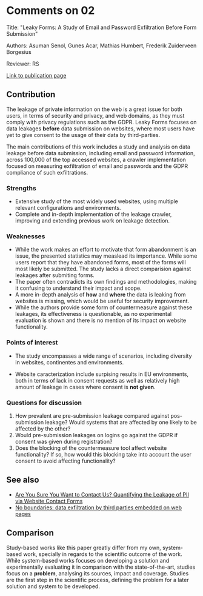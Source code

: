 # Comments on 02

Title: "Leaky Forms: A Study of Email and Password Exfiltration Before Form Submission"

Authors: Asuman Senol, Gunes Acar, Mathias Humbert, Frederik Zuiderveen Borgesius

Reviewer: RS

[Link to publication page](https://www.usenix.org/conference/usenixsecurity22/presentation/senol)

## Contribution

The leakage of private information on the web is a great issue for both users, in terms of security and privacy, and web domains, as they must comply with privacy regulations such as the GDPR. Leaky Forms focuses on data leakages __before__ data submission on websites, where most users have yet to give consent to the usage of their data by third-parties.

The main contributions of this work includes a study and analysis on data leakage before data submission, including email and password information, across 100,000 of the top accessed websites, a crawler implementation focused on measuring exfiltration of email and passwords and the GDPR compliance of such exfiltrations.

### Strengths

* Extensive study of the most widely used websites, using multiple relevant configurations and environments.
* Complete and in-depth implementation of the leakage crawler, improving and extending previous work on leakage detection.

### Weaknesses

* While the work makes an effort to motivate that form abandonment is an issue, the presented statistics may measlead its importance. While some users report that they have abandoned forms, most of the forms will most likely be submitted. The study lacks a direct comparision against leakages after submiting forms.
* The paper often contradicts its own findings and methodologies, making it confusing to understand their impact and scope.
* A more in-depth analysis of __how__ and __where__ the data is leaking from websites is missing, which would be useful for security improvement.
* While the authors provide some form of countermeasure against these leakages, its effectiveness is questionable, as no experimental evaluation is shown and there is no mention of its impact on website functionality.  

### Points of interest

- The study encompasses a wide range of scenarios, including diversity in websites, continentes and environments.

- Website caracterization include surpising results in EU environments, both in terms of lack in consent requests as well as relatively high amount of leakage in cases where consent is __not given__.  

### Questions for discussion

1. How prevalent are pre-submission leakage compared against pos-submission leakage? Would systems that are affected by one likely to be affected by the other?
2. Would pre-submission leakages on logins go against the GDPR if consent was given during registration?
3. Does the blocking of the countermeasure tool affect website functionality? If so, how would this blocking take into account the user consent to avoid affecting functionality?

## See also

- [Are You Sure You Want to Contact Us? Quantifying the
Leakage of PII via Website Contact Forms](https://petsymposium.org/2016/files/papers/Are_You_Sure_You_Want_to_Contact_Us__Quantifying_the_Leakage_of_PII_via_Website_Contact_Forms.pdf)
- [No boundaries: data exfiltration by third parties
embedded on web pages](https://webtransparency.cs.princeton.edu/no_boundaries/assets/no-boundaries-pets2020.pdf)

## Comparison

Study-based works like this paper greatly differ from my own, system-based work, specially in regards to the scientific outcome of the work. While system-based works focuses on developing a solution and experimentally evaluating it in comparison with the state-of-the-art, studies focus on a __problem__, analysing its sources, impact and coverage. Studies are the first step in the scientific process, defining the problem for a later solution and system to be developed.